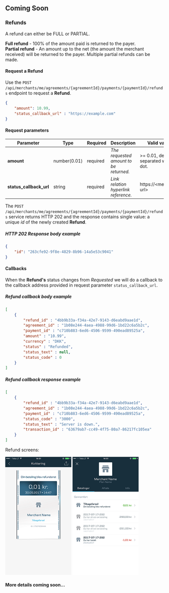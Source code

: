 ## Coming Soon

### Refunds
A refund can either be FULL or PARTIAL.<br />

**Full refund** - 100% of the amount paid is returned to the payer.<br />
**Partial refund** - An amount up to the net (the amount the merchant received) will be returned to the payer. Multiple partial refunds can be made.

#### Request a Refund
Use the `POST /api/merchants/me/agreements/{agreementId}/payments/{paymentId}/refunds` endpoint to request a **Refund**.

```json
{
    "amount": 10.99,
    "status_callback_url" : "https://example.com"
}
```


#### Request parameters

|Parameter             |Type        |Required  |Description                                                      |Valid values|
|----------------------|------------|----------|-----------------------------------------------------------------|------------|
|**amount**            |number(0.01)| required |*The requested amount to be returned.*|>= 0.01, decimals separated with a dot.|
|**status_callback_url**  |string| required |*Link relation hyperlink reference.*|https://&lt;merchant's url&gt;|


The `POST /api/merchants/me/agreements/{agreementId}/payments/{paymentId}/refunds` service returns HTTP 202 and the response contains single value: a unique *id* of the newly created **Refund**.

##### HTTP 202 Response body example
```json
{
    "id": "263cfe92-9f8e-4829-8b96-14a5e53c9041"
}
```

#### Callbacks

When the **Refund's** status changes from *Requested* we will do a callback to the callback address provided in request parameter `status_callback_url`.

##### Refund callback body example
```json
[
    {
        "refund_id" : "4bb9b33a-f34a-42e7-9143-d6eabd9aae1d",
        "agreement_id" : "1b08e244-4aea-4988-99d6-1bd22c6a5b2c",
        "payment_id" : "c710b883-6ed6-4506-9599-490ead89525a",
        "amount" : "10.99",
        "currency" : "DKK",
        "status" : "Refunded",
        "status_text" : null,
        "status_code" : 0
    }
]
```
##### Refund callback response example
```json
[
    {
        "refund_id" : "4bb9b33a-f34a-42e7-9143-d6eabd9aae1d",
        "agreement_id" : "1b08e244-4aea-4988-99d6-1bd22c6a5b2c",
        "payment_id" : "c710b883-6ed6-4506-9599-490ead89525a",
        "status_code" : "3000",
        "status_text" : "Server is down.",
        "transaction_id" : "63679ab7-cc49-4f75-80a7-86217fc105ea"
    }
]
```

Refund screens:

![](../assets/images/Refund_0162.PNG)
![](../assets/images/Refund_0163.PNG)

#### More details coming soon...
